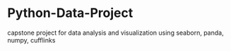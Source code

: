 # Python-Data-Project
capstone project for data analysis and visualization using seaborn, panda, numpy, cufflinks
